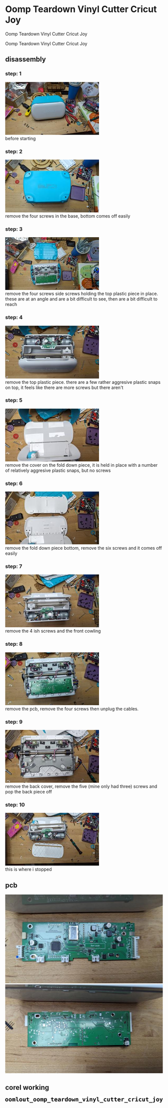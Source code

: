 # Oomp Teardown Vinyl Cutter Cricut Joy
Oomp Teardown Vinyl Cutter Cricut Joy

Oomp Teardown Vinyl Cutter Cricut Joy  



## disassembly
### step: 1
[![](images/disassembly_1_300.jpg)](images/disassembly_1.jpg)  
before starting
### step: 2
[![](images/disassembly_2_300.jpg)](images/disassembly_2.jpg)  
remove the four screws in the base, bottom comes off easily
### step: 3
[![](images/disassembly_3_300.jpg)](images/disassembly_3.jpg)  
remove the four screws side screws holding the top plastic piece in place. these are at an angle and are a bit difficult to see, then are a bit difficult to reach
### step: 4
[![](images/disassembly_4_300.jpg)](images/disassembly_4.jpg)  
remove the top plastic piece. there are a few rather aggresive plastic snaps on top, it feels like there are more screws but there aren't
### step: 5
[![](images/disassembly_5_300.jpg)](images/disassembly_5.jpg)  
remove the cover on the fold down piece, it is held in place with a number of relatively aggresive plastic snaps, but no screws
### step: 6
[![](images/disassembly_6_300.jpg)](images/disassembly_6.jpg)  
remove the fold down piece bottom, remove the six screws and it comes off easily
### step: 7
[![](images/disassembly_7_300.jpg)](images/disassembly_7.jpg)  
remove the 4 ish screws and the front cowling
### step: 8
[![](images/disassembly_8_300.jpg)](images/disassembly_8.jpg)  
remove the pcb, remove the four screws then unplug the cables.
### step: 9
[![](images/disassembly_9_300.jpg)](images/disassembly_9.jpg)  
remove the back cover, remove the five (mine only had three) screws and pop the back piece off
### step: 10
[![](images/disassembly_10_300.jpg)](images/disassembly_10.jpg)  
this is where i stopped




## pcb  
[![](images/pcb_1_front_600.jpg)](images/pcb_1_front.jpg)  
[![](images/pcb_1_back_600.jpg)](images/pcb_1_back.jpg)  


## corel working
![](working_600.png) 





